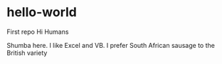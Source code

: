 # hello-world
First repo
Hi Humans

Shumba here. I like Excel and VB.
I prefer South African sausage to the British variety
